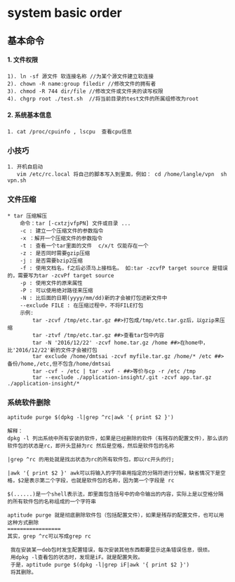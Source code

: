 # system basic order

## 基本命令

#### 1. 文件权限

    1). ln -sf 源文件 软连接名称 //为某个源文件建立软连接
    2). chown -R name:group filedir //修改文件的拥有者
    3). chmod -R 744 dir/file //修改文件或文件夹的读写权限
    4). chgrp root ./test.sh  //将当前目录的test文件的所属组修改为root

#### 2. 系统基本信息
```
1. cat /proc/cpuinfo , lscpu  查看cpu信息

```


### 小技巧

    1. 开机自启动
       vim /etc/rc.local 将自己的脚本写入到里面，例如： cd /home/langle/vpn  sh vpn.sh


### 文件压缩
  
    * tar 压缩解压 
        命令：tar [-cxtzjvfpPN] 文件或目录 ...
        -c : 建立一个压缩文件的参数指令
        -x ：解开一个压缩文件的参数指令
        -t : 查看一个tar里面的文件  c/x/t 仅能存在一个
        -z : 是否同时需要gzip压缩
        -j : 是否需要bzip2压缩
        -f : 使用文档名，f之后必须马上接档名。 如:tar -zcvfP target source 是错误的，需要写为tar -zcvPf target source
        -p : 使用文件的原来属性
        -P : 可以使用绝对路径来压缩
        -N : 比后面的日期(yyyy/mm/dd)新的才会被打包进新文件中
        --exclude FILE : 在压缩过程中，不将FILE打包
        示例:
            tar -zcvf /tmp/etc.tar.gz ##>打包成/tmp/etc.tar.gz后，以gzip来压缩
            tar -ztvf /tmp/etc.tar.gz ##>查看tar包中内容
            tar -N '2016/12/22' -zcvf home.tar.gz /home ##>在home中，比'2016/12/22'新的文件才会被打包
            tar exclude /home/dmtsai -zcvf myfile.tar.gz /home/* /etc ##>备份/home,/etc,但不包含/home/dmtsai
            tar -cvf - /etc | tar -xvf - ##>等价与cp -r /etc /tmp
            tar --exclude ./application-insight/.git -zcvf app.tar.gz ./application-insight/*
    
### 系统软件删除
```
aptitude purge $(dpkg -l|grep ^rc|awk '{ print $2 }')

解释：
dpkg -l 列出系统中所有安装的软件，如果是已经删除的软件（有残存的配置文件），那么该的软件包的状态是rc，即开头显赫为rc 然后是空格，然后是软件包的名称

|grep ^rc 的用处就是找出状态为rc的所有软件包，即以rc开头的行;

|awk '{ print $2 }' awk可以将输入的字符串用指定的分隔符进行分解，缺省情况下是空格，$2是表示第二个字段，也就是软件包的名称，因为第一个字段是 rc

$(......)是一个shell表示法，即里面包含括号中的命令输出的内容，实际上是以空格分隔的所有软件包的名称组成的一个字符串

aptitude purge 就是彻底删除软件包（包括配置文件），如果是残存的配置文件，也可以用这种方式删除
=================
其实，grep ^rc可以写成grep rc
 
 我在安装某一deb包时发生配置错误，每次安装其他东西都要显示这条错误信息，很烦。
 用dpkg -l查看包的状态时，发现是iF。就是配置失败。
 于是，aptitude purge $(dpkg -l|grep iF|awk '{ print $2 }')
 将其删除。
```
